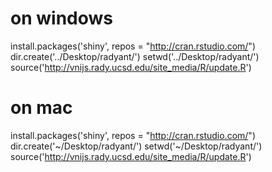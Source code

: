 # on windows

install.packages('shiny', repos = "http://cran.rstudio.com/")
dir.create('../Desktop/radyant/')
setwd('../Desktop/radyant/')
source('http://vnijs.rady.ucsd.edu/site_media/R/update.R')

# on mac
install.packages('shiny', repos = "http://cran.rstudio.com/")
dir.create('~/Desktop/radyant/')
setwd('~/Desktop/radyant/')
source('http://vnijs.rady.ucsd.edu/site_media/R/update.R')

